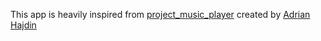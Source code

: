 This app is heavily inspired from [project_music_player](https://github.com/adrianhajdin/project_music_player) created by [Adrian Hajdin](https://github.com/adrianhajdin)
